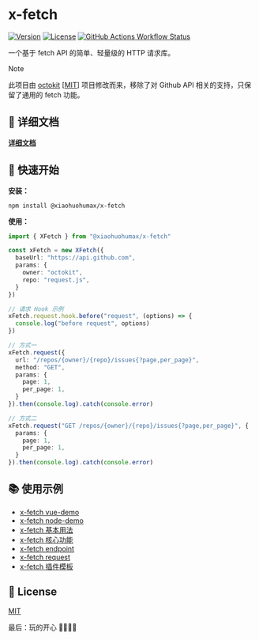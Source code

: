 # x-fetch

[![Version](https://img.shields.io/npm/v/@xiaohuohumax/x-fetch.svg?sanitize=true)](https://www.npmjs.com/package/@xiaohuohumax/x-fetch)
[![License](https://img.shields.io/npm/l/@xiaohuohumax/x-fetch.svg?sanitize=true)](https://www.npmjs.com/package/@xiaohuohumax/x-fetch)
[![GitHub Actions Workflow Status](https://img.shields.io/github/actions/workflow/status/xiaohuohumax/x-fetch/release-publish.yaml)](https://github.com/xiaohuohumax/x-fetch/actions/workflows/release-publish.yaml)

一个基于 fetch API 的简单、轻量级的 HTTP 请求库。

> [!NOTE]
> 此项目由 [octokit](https://github.com/octokit) [[MIT](https://github.com/xiaohuohumax/x-fetch/blob/main/licenses/octokit.js/LICENSE)] 项目修改而来，移除了对 Github API 相关的支持，只保留了通用的 fetch 功能。

## 📖 详细文档

[**详细文档**](./packages/x-fetch/README.md)

## 🚀 快速开始

**安装：**

```shell
npm install @xiaohuohumax/x-fetch
```

**使用：**

```typescript
import { XFetch } from "@xiaohuohumax/x-fetch"

const xFetch = new XFetch({
  baseUrl: "https://api.github.com",
  params: {
    owner: "octokit",
    repo: "request.js",
  }
})

// 请求 Hook 示例
xFetch.request.hook.before("request", (options) => {
  console.log("before request", options)
})

// 方式一
xFetch.request({
  url: "/repos/{owner}/{repo}/issues{?page,per_page}",
  method: "GET",
  params: {
    page: 1,
    per_page: 1,
  }
}).then(console.log).catch(console.error)

// 方式二
xFetch.request("GET /repos/{owner}/{repo}/issues{?page,per_page}", {
  params: {
    page: 1,
    per_page: 1,
  }
}).then(console.log).catch(console.error)
```

## 📚 使用示例

+ [x-fetch vue-demo](./examples/vue/)
+ [x-fetch node-demo](./examples/node/)
+ [x-fetch 基本用法](./examples/x-fetch/)
+ [x-fetch 核心功能](./examples/x-fetch-core/)
+ [x-fetch endpoint](./examples/x-fetch-endpoint/)
+ [x-fetch request](./examples/x-fetch-request/)
+ [x-fetch 插件模板](./packages/plugins/plugin-template/)

## 📄 License

[MIT](LICENSE)

最后：玩的开心 🎉🎉🎉🎉
